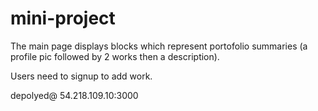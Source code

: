 # mini-project

The main page displays blocks which represent portofolio summaries (a profile pic followed by 2 works then a description).

Users need to signup to add work.

depolyed@ 54.218.109.10:3000
